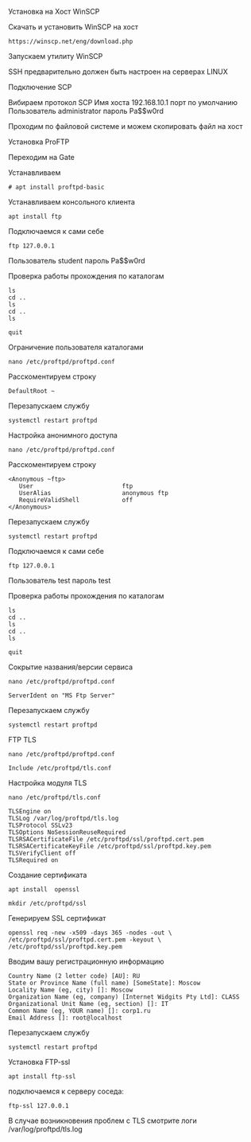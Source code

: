 Установка на Хост WinSCP

Скачать и установить WinSCP на хост

```
https://winscp.net/eng/download.php
```
Запускаем утилиту WinSCP

SSH предварительно должен быть настроен на серверах LINUX

Подключение SCP

Вибираем протокол SCP
Имя хоста 192.168.10.1 
порт по умолчанию
Пользователь administrator
пароль Pa$$w0rd

Проходим по файловой системе и можем скопировать файл на хост

Установка ProFTP

Переходим на Gate

Устанавливаем
```
# apt install proftpd-basic
```
Устанавливаем консольного клиента

```
apt install ftp
```

Подключаемся к сами себе

```
ftp 127.0.0.1
```
Пользователь student
пароль Pa$$w0rd

Проверка работы прохождения по каталогам
```
ls
cd ..
ls
cd ..
ls
```
```
quit
```

Ограничение пользователя каталогами

```
nano /etc/proftpd/proftpd.conf
```
Расскоментируем строку
```
DefaultRoot ~
```
Перезапускаем службу 

```
systemctl restart proftpd
```
Настройка анонимного доступа

```
nano /etc/proftpd/proftpd.conf
```
Расскоментируем строку
```
<Anonymous ~ftp>
   User                         ftp
   UserAlias                    anonymous ftp
   RequireValidShell            off
</Anonymous>
```
Перезапускаем службу 

```
systemctl restart proftpd
```

Подключаемся к сами себе

```
ftp 127.0.0.1
```
Пользователь test
пароль test

Проверка работы прохождения по каталогам
```
ls
cd ..
ls
cd ..
ls
```
```
quit
```

Сокрытие названия/версии сервиса

```
nano /etc/proftpd/proftpd.conf
```

```
ServerIdent on "MS Ftp Server"
```
Перезапускаем службу 

```
systemctl restart proftpd
```
FTP TLS

```
nano /etc/proftpd/proftpd.conf
```
```
Include /etc/proftpd/tls.conf
```
Нaстройка модуля TLS

```
nano /etc/proftpd/tls.conf
```
```
TLSEngine on
TLSLog /var/log/proftpd/tls.log
TLSProtocol SSLv23
TLSOptions NoSessionReuseRequired
TLSRSACertificateFile /etc/proftpd/ssl/proftpd.cert.pem
TLSRSACertificateKeyFile /etc/proftpd/ssl/proftpd.key.pem
TLSVerifyClient off
TLSRequired on
```
Создание сертификата
```
apt install  openssl
```
```
mkdir /etc/proftpd/ssl
```
Генерируем SSL сертификат
```
openssl req -new -x509 -days 365 -nodes -out \
/etc/proftpd/ssl/proftpd.cert.pem -keyout \
/etc/proftpd/ssl/proftpd.key.pem
```
Вводим вашу регистрационную информацию
```
Country Name (2 letter code) [AU]: RU
State or Province Name (full name) [Some­State]: Moscow
Locality Name (eg, city) []: Moscow
Organization Name (eg, company) [Internet Widgits Pty Ltd]: CLASS
Organizational Unit Name (eg, section) []: IT
Common Name (eg, YOUR name) []: corp1.ru
Email Address []: root@localhost
```
Перезапускаем службу 

```
systemctl restart proftpd
```
Установка FTP-ssl

```
apt install ftp-ssl
```



подключаемся к серверу соседа:
```
ftp-ssl 127.0.0.1
```
В случае возникновения проблем с TLS смотрите логи /var/log/proftpd/tls.log






